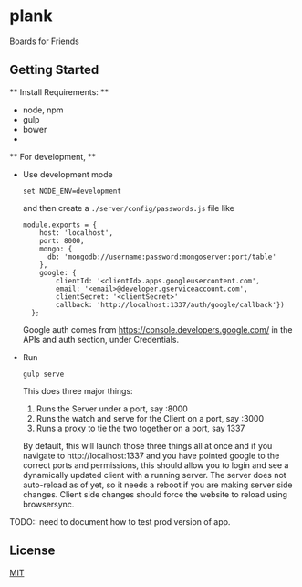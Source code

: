 # plank
Boards for Friends

## Getting Started

** Install Requirements: **

- node, npm
- gulp
- bower
- 

** For development, **

- Use development mode

  `set NODE_ENV=development`
  
  and then create a `./server/config/passwords.js` file like
  
  ```
  module.exports = {
      host: 'localhost',
      port: 8000, 
      mongo: {
        db: 'mongodb://username:password:mongoserver:port/table'
      },
      google: {
          clientId: '<clientId>.apps.googleusercontent.com',
          email: '<email>@developer.gserviceaccount.com',
          clientSecret: '<clientSecret>'
          callback: 'http://localhost:1337/auth/google/callback'})
    };
  ```
  
  Google auth comes from https://console.developers.google.com/ in the APIs and auth section, under Credentials.

- Run
  
  `gulp serve`
  
  This does three major things:
  
  1. Runs the Server under a port, say :8000
  2. Runs the watch and serve for the Client on a port, say :3000
  3. Runs a proxy to tie the two together on a port, say 1337
  
  By default, this will launch those three things all at once and if you navigate to http://localhost:1337 and you have pointed google to the correct ports and permissions, this should allow you to login and see a dynamically updated client with a running server. The server does not auto-reload as of yet, so it needs a reboot if you are making server side changes. Client side changes should force the website to reload using browsersync.
  
  
TODO:: need to document how to test prod version of app.  
  
  
## License

[MIT](./LICENSE.md)
